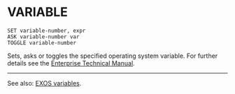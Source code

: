 # VARIABLE

`SET variable-number, expr`  
`ASK variable-number var`  
`TOGGLE variable-number`

Sets, asks or toggles the specified operating system variable. For further details see the [Enterprise Technical Manual](http://enterprise.iko.hu/technical.htm).

----

See also: [EXOS variables](../exos-info/info_exos-variables.md).